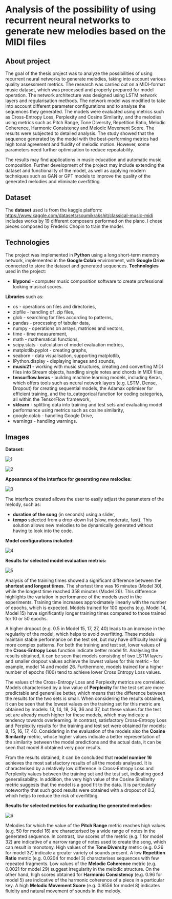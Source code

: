 # Analysis of the possibility of using recurrent neural networks to generate new melodies based on the MIDI files

## About project
The goal of the thesis project was to analyze the possibilities of using recurrent neural networks to generate melodies, 
taking into account various quality assessment metrics. The research was carried out on a MIDI-format music dataset, 
which was processed and properly prepared for model operation. The network architecture was designed using LSTM network 
layers and regularisation methods. The network model was modified to take into account different parameter configurations 
and to analyse the sequences they generated. The models were evaluated using metrics such as Cross-Entropy Loss, Perplexity 
and Cosine Similarity, and the melodies using metrics such as Pitch Range, Tone Diversity, Repetition Ratio, Melodic Coherence, 
Harmonic Consistency and Melodic Movement Score. The results were subjected to detailed analysis. The study showed that the 
sequence generated by the model with the best-performing metrics had high tonal agreement and fluidity of melodic motion. 
However, some parameters need further optimisation to reduce repeatability. 

The results may find applications in music education and automatic music composition. Further development of the project may include extending the dataset and functionality of the model, as well as applying modern techniques such as GAN or GPT models to improve the quality of the generated melodies and eliminate overfitting.

## Dataset
The **dataset** used is from the kaggle platform:
https://www.kaggle.com/datasets/soumikrakshit/classical-music-midi includes works by 19 different composers performed on the piano. 
I chose pieces composed by Frederic Chopin to train the model.

## Technologies
The project was implemented in **Python** using a long short-term memory network, implemented in the **Google Colab** environment, with **Google Drive** connected to store the dataset and generated sequences. 
**Technologies** used in the project:
- **lilypond** - computer music composition software to create professional looking musical scores.

**Libraries** such as:  
- os - operations on files and directories,
- zipfile - handling of .zip files,
- glob - searching for files according to patterns,
- pandas - processing of tabular data,
- numpy - operations on arrays, matrices and vectors,
- time - time measurement,
- math - mathematical functions,
- scipy.stats - calculation of model evaluation metrics,
- matplotlib.pyplot - creating graphs,
- seaborn - data visualisation, supporting matplotlib,
- IPython.display - displaying images and sounds,
- **music21** - working with music structures, creating and converting MIDI files into Stream objects, handling single notes and chords in MIDI files,
- **tensorflow.keras** - building machine learning models, including Keras, which offers tools such as neural network layers (e.g. LSTM, Dense, Dropout) for creating sequential models, the Adamax optimiser for efficient training, and the to_categorical function for coding categories, all within the TensorFlow framework,
- **sklearn** - splitting data into training and test sets and evaluating model performance using metrics such as cosine similarity,
- google.colab - handling Google Drive,
- warnings - handling warnings.

## Images
**Dataset:**

![1](./images/used_dataset.jpg)

![2](./images/melodies_used.jpg)

**Appearance of the interface for generating new melodies:**

![3](./images/interface.jpg)

The interface created allows the user to easily adjust the parameters of the melody, such as:
- **duration of the song** (in seconds) using a slider,
- **tempo** selected from a drop-down list (slow, moderate, fast).
This solution allows new melodies to be dynamically generated without having to look into the code.

**Model configurations included:**

![4](./images/melody_evaluation_metrics.jpg)

**Results for selected model evaluation metrics:**

![5](./images/model_evaluation_metrics.jpg)

Analysis of the training times showed a significant difference between the **shortest and longest times**. The shortest time was 16 minutes (Model 30), while the longest time reached 358 minutes (Model 26). This difference highlights the variation in performance of the models used in the experiments. Training time increases approximately linearly with the number of epochs, which is expected. Models trained for 100 epochs (e.g. Model 14, Model 15) have significantly longer training times compared to those trained for 10 or 50 epochs.

A higher dropout (e.g. 0.5 in Model 15, 17, 27, 40) leads to an increase in the regularity of the model, which helps to avoid overfitting. These models maintain stable performance on the test set, but may have difficulty learning more complex patterns.
For both the training and test set, lower values of the **Cross-Entropy Loss** function indicate better model fit. Analysing the results obtained, it can be seen that models consisting of two LSTM layers and smaller dropout values achieve the lowest values for this metric - for example, model 14 and model 26. Furthermore, models trained for a higher number of epochs (100) tend to achieve lower Cross Entropy Loss values.

The values of the Cross-Entropy Loss and Perplexity metrics are correlated. Models characterised by a low value of **Perplexity** for the test set are more predictable and generalise better, which means that the difference between the results for the two sets is small.
When considering the results obtained, it can be seen that the lowest values on the training set for this metric are obtained by models: 13, 14, 18, 26, 36 and 37, but these values for the test set are already much higher for these models, which may indicate a tendency towards overlearning. In contrast, satisfactory Cross-Entropy Loss and Perplexity results for the training and test set were obtained for models: 8, 15, 16, 17, 40. Considering in the evaluation of the models also the **Cosine Similarity** metric, whose higher values indicate a better representation of the similarity between the model predictions and the actual data, it can be seen that model 8 obtained very poor results.

From the results obtained, it can be concluded that **model number 16** achieves the most satisfactory results of all the models analysed. It is characterised by a relatively low difference in Cross-Entropy Loss and Perplexity values between the training set and the test set, indicating good generalisability. In addition, the very high value of the Cosine Similarity metric suggests that the model is a good fit to the data. It is particularly noteworthy that such good results were obtained with a dropout of 0.3, which helps to reduce the risk of overfitting.

**Results for selected metrics for evaluating the generated melodies:**

![6](./images/melody_evaluation_metrics.jpg)

Melodies for which the value of the **Pitch Range** metric reaches high values (e.g. 50 for model 16) are characterised by a wide range of notes in the generated sequence. In contrast, low scores of the metric (e.g. 1 for model 32) are indicative of a narrow range of notes used to create the song, which can result in monotony. High values of the **Tone Diversity** metric (e.g. 0.26 for model 37) indicate a greater variety of sounds present. A low **Repetition Ratio** metric (e.g. 0.0204 for model 3) characterises sequences with few repeated fragments. Low values of the **Melodic Coherence** metric (e.g. 0.0021 for model 29) suggest irregularity in the melodic structure. On the other hand, high scores obtained for **Harmonic Consistency** (e.g. 0.96 for model 5) are indicative of the harmonic coherence of a piece in a particular key. A high **Melodic Movement Score** (e.g. 0.9556 for model 8) indicates fluidity and natural movement of sounds in the melody.
